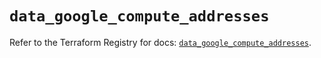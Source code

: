 # `data_google_compute_addresses`

Refer to the Terraform Registry for docs: [`data_google_compute_addresses`](https://registry.terraform.io/providers/hashicorp/google/6.44.0/docs/data-sources/compute_addresses).

